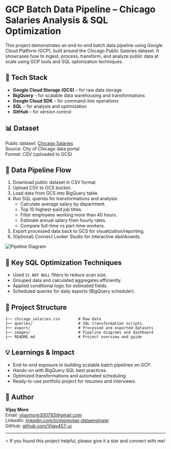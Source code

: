 # GCP Batch Data Pipeline – Chicago Salaries Analysis & SQL Optimization

This project demonstrates an end-to-end batch data pipeline using Google Cloud Platform (GCP), built around the Chicago Public Salaries dataset. It showcases how to ingest, process, transform, and analyze public data at scale using GCP tools and SQL optimization techniques.

## 🚀 Tech Stack

- **Google Cloud Storage (GCS)** – for raw data storage
- **BigQuery** – for scalable data warehousing and transformations
- **Google Cloud SDK** – for command-line operations
- **SQL** – for analysis and optimization
- **GitHub** – for version control

## 📊 Dataset

Public dataset: [Chicago Salaries](https://data.cityofchicago.org/Administration-Finance/Employee-Salaries/53t8-wyrc)  
Source: City of Chicago data portal  
Format: CSV (uploaded to GCS)

## 🔁 Data Pipeline Flow

1. Download public dataset in CSV format.
2. Upload CSV to GCS bucket.
3. Load data from GCS into BigQuery table.
4. Run SQL queries for transformations and analysis:
   - Calculate average salary by department.
   - Top 10 highest-paid job titles.
   - Filter employees working more than 40 hours.
   - Estimate annual salary from hourly rates.
   - Compare full-time vs part-time workers.
5. Export processed data back to GCS for visualization/reporting.
6. (Optional) Connect Looker Studio for interactive dashboards.

![Pipeline Diagram](images/pipeline_diagram.png)

## 🧠 Key SQL Optimization Techniques

- Used `IS NOT NULL` filters to reduce scan size.
- Grouped data and calculated aggregates efficiently.
- Applied conditional logic for estimated fields.
- Scheduled queries for daily exports (BigQuery scheduler).

## 📁 Project Structure

```
├── chicago_salaries.csv        # Raw data
├── queries/                    # SQL transformation scripts
├── export/                     # Processed and exported datasets
├── images/                     # Pipeline diagrams and dashboard
├── README.md                   # Project overview and guide
```

## 💡 Learnings & Impact

- End-to-end exposure to building scalable batch pipelines on GCP.
- Hands-on with BigQuery SQL best practices.
- Optimized transformations and automated scheduling.
- Ready-to-use portfolio project for resumes and interviews.

## 📌 Author

**Vijay More**  
Email: vijaymore300793@gmail.com  
LinkedIn: [linkedin.com/in/morevijay-dataengineer](https://linkedin.com/in/morevijay-dataengineer)  
GitHub: [github.com/Vijay457-ui](https://github.com/Vijay457-ui)

---

⭐ If you found this project helpful, please give it a star and connect with me!